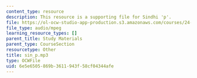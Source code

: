 ```yaml
---
content_type: resource
description: This resource is a supporting file for Sindhi 'p'.
file: https://ol-ocw-studio-app-production.s3.amazonaws.com/courses/24-901-language-and-its-structure-i-phonology-fall-2010/6e5e6505869b3611943f58cf04344afe_sin_p.mp3
file_type: audio/mpeg
learning_resource_types: []
parent_title: Study Materials
parent_type: CourseSection
resourcetype: Other
title: sin_p.mp3
type: OCWFile
uid: 6e5e6505-869b-3611-943f-58cf04344afe
---
```

